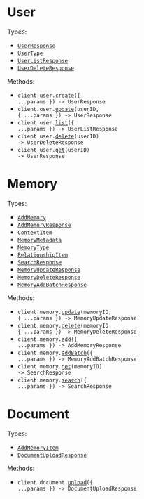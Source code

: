 # User

Types:

- <code><a href="./src/resources/user.ts">UserResponse</a></code>
- <code><a href="./src/resources/user.ts">UserType</a></code>
- <code><a href="./src/resources/user.ts">UserListResponse</a></code>
- <code><a href="./src/resources/user.ts">UserDeleteResponse</a></code>

Methods:

- <code title="post /v1/user">client.user.<a href="./src/resources/user.ts">create</a>({ ...params }) -> UserResponse</code>
- <code title="put /v1/user/{user_id}">client.user.<a href="./src/resources/user.ts">update</a>(userID, { ...params }) -> UserResponse</code>
- <code title="get /v1/user">client.user.<a href="./src/resources/user.ts">list</a>({ ...params }) -> UserListResponse</code>
- <code title="delete /v1/user/{user_id}">client.user.<a href="./src/resources/user.ts">delete</a>(userID) -> UserDeleteResponse</code>
- <code title="get /v1/user/{user_id}">client.user.<a href="./src/resources/user.ts">get</a>(userID) -> UserResponse</code>

# Memory

Types:

- <code><a href="./src/resources/memory.ts">AddMemory</a></code>
- <code><a href="./src/resources/memory.ts">AddMemoryResponse</a></code>
- <code><a href="./src/resources/memory.ts">ContextItem</a></code>
- <code><a href="./src/resources/memory.ts">MemoryMetadata</a></code>
- <code><a href="./src/resources/memory.ts">MemoryType</a></code>
- <code><a href="./src/resources/memory.ts">RelationshipItem</a></code>
- <code><a href="./src/resources/memory.ts">SearchResponse</a></code>
- <code><a href="./src/resources/memory.ts">MemoryUpdateResponse</a></code>
- <code><a href="./src/resources/memory.ts">MemoryDeleteResponse</a></code>
- <code><a href="./src/resources/memory.ts">MemoryAddBatchResponse</a></code>

Methods:

- <code title="put /v1/memory/{memory_id}">client.memory.<a href="./src/resources/memory.ts">update</a>(memoryID, { ...params }) -> MemoryUpdateResponse</code>
- <code title="delete /v1/memory/{memory_id}">client.memory.<a href="./src/resources/memory.ts">delete</a>(memoryID, { ...params }) -> MemoryDeleteResponse</code>
- <code title="post /v1/memory">client.memory.<a href="./src/resources/memory.ts">add</a>({ ...params }) -> AddMemoryResponse</code>
- <code title="post /v1/memory/batch">client.memory.<a href="./src/resources/memory.ts">addBatch</a>({ ...params }) -> MemoryAddBatchResponse</code>
- <code title="get /v1/memory/{memory_id}">client.memory.<a href="./src/resources/memory.ts">get</a>(memoryID) -> SearchResponse</code>
- <code title="post /v1/memory/search">client.memory.<a href="./src/resources/memory.ts">search</a>({ ...params }) -> SearchResponse</code>

# Document

Types:

- <code><a href="./src/resources/document.ts">AddMemoryItem</a></code>
- <code><a href="./src/resources/document.ts">DocumentUploadResponse</a></code>

Methods:

- <code title="post /v1/document">client.document.<a href="./src/resources/document.ts">upload</a>({ ...params }) -> DocumentUploadResponse</code>
